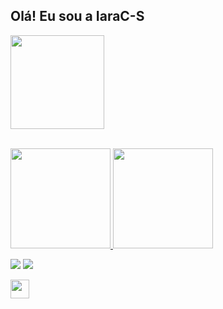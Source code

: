 ## Olá! Eu sou a IaraC-S   


  <img height="150em" src="https://media.tenor.com/whgQwNlVvNkAAAAi/xero-code.gif"/><br><br>    
  

  <a href="https://github.com/IaraC-S">
  <img height="160em" src="https://github-readme-stats.vercel.app/api?username=iarac-s&show_icons=true&theme=tokyonight&include_all_commits=true&count_"/>
  <img height="160em" src="https://github-readme-stats.vercel.app/api/top-langs?username=iarac-s&layout=compact&theme=tokyonight&langs_count=8&card_width=320"/></a>  


  <a href = "mailto:iaracampos.df@gmail.com"><img src="https://img.shields.io/badge/-Gmail-%23333?style=for-the-badge&logo=gmail&logoColor=white" target="_blank"></a>
  <a href="https://www.linkedin.com/in/iara-campos-a2a5b4203/" target="_blank"><img src="https://img.shields.io/badge/-LinkedIn-%230077B5?style=for-the-badge&logo=linkedin&logoColor=white" target="_blank"></a> 
  
  <div align="left">
  <img height="30em" src="https://skills.thijs.gg/icons?i=js,html,css,react"/>
  </div>
  
  
